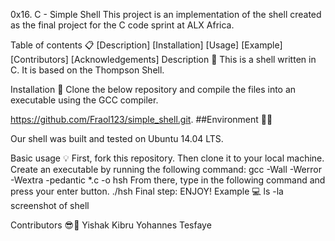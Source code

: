 0x16. C - Simple Shell
This project is an implementation of the shell created as the final project for the C code sprint at ALX Africa.

Table of contents 📋
[Description]
[Installation]
[Usage]
[Example]
[Contributors]
[Acknowledgements]
Description 📧
This is a shell written in C. It is based on the Thompson Shell.

Installation 🔧
Clone the below repository and compile the files into an executable using the GCC compiler.

https://github.com/Fraol123/simple_shell.git.
##Environment 🌲🌲

Our shell was built and tested on Ubuntu 14.04 LTS.

Basic usage 💡
First, fork this repository.
Then clone it to your local machine.
Create an executable by running the following command:
gcc -Wall -Werror -Wextra -pedantic *.c -o hsh
From there, type in the following command and press your enter button.
./hsh
Final step: ENJOY!
Example 💻
ls -la
screenshot of shell

Contributors 😎💪
Yishak Kibru
Yohannes Tesfaye
